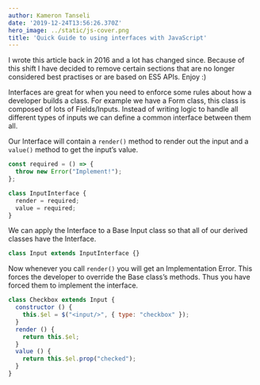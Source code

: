 ```yaml
---
author: Kameron Tanseli
date: '2019-12-24T13:56:26.370Z'
hero_image: ../static/js-cover.png
title: 'Quick Guide to using interfaces with JavaScript'
---
```


I wrote this article back in 2016 and a lot has changed since. Because of this shift I have decided to remove certain sections that are no longer considered best practises or are based on ES5 APIs. Enjoy :)

Interfaces are great for when you need to enforce some rules about how a developer builds a class. For example we have a Form class, this class is composed of lots of Fields/Inputs. Instead of writing logic to handle all different types of inputs we can define a common interface between them all.

Our Interface will contain a `render()` method to render out the input and a `value()` method to get the input’s value.

```javascript
const required = () => {
  throw new Error("Implement!");
};

class InputInterface {
  render = required;
  value = required;
}
```

We can apply the Interface to a Base Input class so that all of our derived classes have the Interface.

```javascript
class Input extends InputInterface {}
```

Now whenever you call `render()` you will get an Implementation Error. This forces the developer to override the Base class’s methods. Thus you have forced them to implement the interface.

```javascript
class Checkbox extends Input {
  constructor () {
    this.$el = $("<input/>", { type: "checkbox" }); 
  }
  render () {
    return this.$el;
  }
  value () {
    return this.$el.prop("checked");
  }
}
```